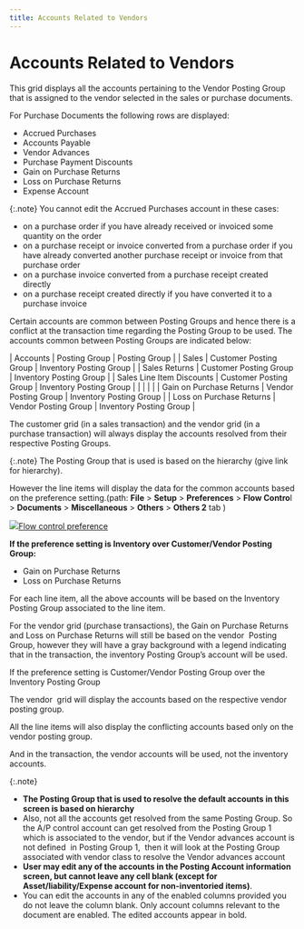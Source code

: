 ```yaml
---
title: Accounts Related to Vendors
---
```


# Accounts Related to Vendors


This grid displays all the accounts pertaining to the Vendor Posting  Group that is assigned to the vendor selected in the sales or purchase  documents.


For Purchase Documents the following rows are displayed:

- Accrued Purchases
- Accounts Payable
- Vendor Advances
- Purchase Payment  Discounts
- Gain on Purchase  Returns
- Loss on Purchase  Returns
- Expense Account



{:.note}
You cannot edit the Accrued Purchases account  in these cases:

- on a purchase order  if you have already received or invoiced some quantity on the order
- on a purchase receipt  or invoice converted from a purchase order if you have already converted  another purchase receipt or invoice from that purchase order
- on a purchase invoice  converted from a purchase receipt created directly
- on a purchase receipt  created directly if you have converted it to a purchase invoice


Certain accounts are common between Posting Groups and hence there is  a conflict at the transaction time regarding the Posting Group to be used.  The accounts common between Posting Groups are indicated below:


| Accounts | Posting Group | Posting Group |
| Sales | Customer Posting Group | Inventory Posting Group |
| Sales Returns | Customer Posting Group | Inventory Posting Group |
| Sales Line Item Discounts | Customer Posting Group | Inventory Posting Group |
|  |  |  |
| Gain on Purchase Returns | Vendor Posting Group | Inventory Posting Group |
| Loss on Purchase Returns | Vendor Posting Group | Inventory Posting Group |



The customer grid (in a sales transaction)  and the vendor grid (in a purchase transaction) will always display the  accounts resolved from their respective Posting Groups.


{:.note}
The Posting Group that is used is based  on the hierarchy (give link for hierarchy).


However the line items will display the  data for the common accounts based on the preference setting.(path: **File** > **Setup**  > **Preferences** > **Flow 
 Contro**l > **Documents**  > **Miscellaneous** > **Others** > **Others 
 2** tab )


![]({{site.pp_baseurl}}/img/lens.gif)[Flow  control preference]({{site.bp_chm}}/misc/miscellaneous_others_others_2_steps.html)


**If the preference 
 setting is Inventory over Customer/Vendor Posting Group:**

- Gain  on Purchase Returns
- Loss  on Purchase Returns



For each line item, all the above accounts  will be based on the Inventory Posting Group associated to the line item.


For the vendor grid (purchase transactions),  the Gain on Purchase Returns and Loss on Purchase Returns will still be  based on the vendor  Posting  Group, however they will have a gray background with a legend indicating  that in the transaction, the inventory Posting Group’s account will be  used.


If the preference setting is Customer/Vendor  Posting Group over the Inventory Posting Group


The vendor  grid  will display the accounts based on the respective vendor posting group.


All the line items will also display the  conflicting accounts based only on the vendor posting group.


And in the transaction, the vendor accounts  will be used, not the inventory accounts.


{:.note}
- **The 
 Posting Group that is used to resolve the default accounts in this screen 
 is based on hierarchy**
- Also, not all the  accounts get resolved from the same Posting Group. So the A/P control  account can get resolved from the Posting Group 1 which is associated  to the vendor, but if the Vendor advances account is not defined  in  Posting Group 1,  then  it will look at the Posting Group associated with vendor class to resolve  the Vendor advances account
- **User 
 may edit any of the accounts in the Posting Account information screen, 
 but cannot leave any cell blank (except for Asset/liability/Expense account 
 for non-inventoried items)**.
- You can edit the  accounts in any of the enabled columns provided you do not leave the column  blank. Only account columns relevant to the document are enabled. The  edited accounts appear in bold.
